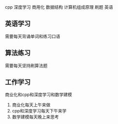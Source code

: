 cpp 深度学习 商用化 数据结构 计算机组成原理 刷题 英语

## 英语学习
需要每天背诵单词和练习口语
## 算法练习
需要每天坚持刷算法题
## 工作学习
商业化和cpp和深度学习和数学建模
1. 商业化每天上午来做
2. cpp和深度学习每天下午来学
3. 数学建模每天晚上来思考